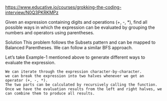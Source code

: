 https://www.educative.io/courses/grokking-the-coding-interview/N0Q3PKRKMPz

Given an expression containing digits and operations (+, -, *), find all possible ways in which the expression can be evaluated by grouping the numbers and operators using parentheses.



Solution
This problem follows the Subsets pattern and can be mapped to Balanced Parentheses. We can follow a similar BFS approach.

Let’s take Example-1 mentioned above to generate different ways to evaluate the expression.

    We can iterate through the expression character-by-character.
    we can break the expression into two halves whenever we get an operator (+, -, *).
    The two parts can be calculated by recursively calling the function.
    Once we have the evaluation results from the left and right halves, we can combine them to produce all results.
